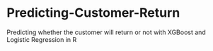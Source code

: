 # Predicting-Customer-Return
Predicting whether the customer will return or not with XGBoost and Logistic Regression in R
